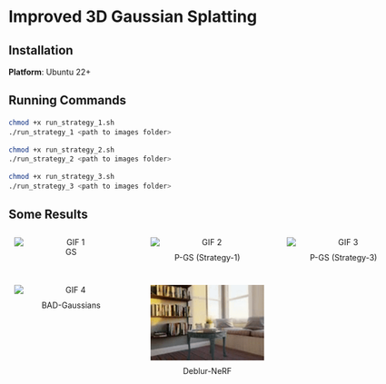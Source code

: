 #  Improved 3D Gaussian Splatting


## Installation

**Platform**: Ubuntu 22+


## Running Commands
```bash
chmod +x run_strategy_1.sh
./run_strategy_1 <path to images folder>
```


```bash
chmod +x run_strategy_2.sh
./run_strategy_2 <path to images folder>
```


```bash
chmod +x run_strategy_3.sh
./run_strategy_3 <path to images folder>
```


## Some Results

<div style="display: grid; grid-template-columns: repeat(3, 1fr); gap: 20px; text-align: center;">
  <figure style="margin: 0; padding: 10px;">
    <img src="some_results/original_gs.gif" alt="GIF 1" style="width: 200px; height: auto; display: block; margin: 0 auto;">
    <figcaption style="margin-bottom: 10px;">GS</figcaption>
  </figure>
  <figure style="margin: 0; padding: 10px;">
    <img src="some_results/strategy-1.gif" alt="GIF 2" style="width: 200px; height: auto; display: block; margin: 0 auto;">
    <figcaption style="margin-top: 10px;">P-GS (Strategy-1)</figcaption>
  </figure>
  <figure style="margin: 0; padding: 10px;">
    <img src="some_results/strategy-3.gif" alt="GIF 3" style="width: 200px; height: auto; display: block; margin: 0 auto;">
    <figcaption style="margin-top: 10px;">P-GS (Strategy-3)</figcaption>
  </figure>
  <figure style="margin: 0; padding: 10px;">
    <img src="some_results/bad_gaussian.gif" alt="GIF 4" style="width: 200px; height: auto; display: block; margin: 0 auto;">
    <figcaption style="margin-top: 10px;">BAD-Gaussians</figcaption>
  </figure>
  <figure style="margin: 0; padding: 10px;">
    <img src="some_results/deblur-nerf.gif" alt="GIF 5" style="width: 200px; height: auto; display: block; margin: 0 auto;">
    <figcaption style="margin-top: 10px;">Deblur-NeRF</figcaption>
  </figure>
</div>





